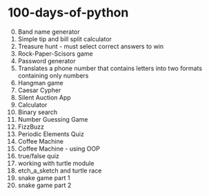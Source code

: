 # 100-days-of-python

0. Band name generator
1. Simple tip and bill split calculator
2. Treasure hunt - must select correct answers to win
3. Rock-Paper-Scisors game
4. Password generator
5. Translates a phone number that contains letters into two formats containing only numbers
6. Hangman game
7. Caesar Cypher  
8. Silent Auction App
9. Calculator
10. Binary search
11. Number Guessing Game
12. FizzBuzz
13. Periodic Elements Quiz
14. Coffee Machine
15. Coffee Machine - using OOP
16. true/false quiz
17. working with turtle module
18. etch_a_sketch and turtle race
19. snake game part 1
20. snake game part 2
